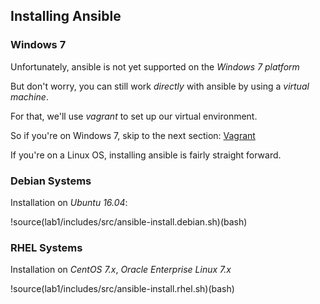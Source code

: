 <div id="ansible_installation" class="section">

## Installing Ansible

### Windows 7

Unfortunately, ansible is not yet supported on the *Windows 7 platform*

But don't worry, you can still work *directly* with ansible by using a *virtual machine*.

For that, we'll use *vagrant* to set up our virtual environment.

So if you're on Windows 7, skip to the next section: <a href="#" id="vagrant_introduction" class="section_link">Vagrant</a>

If you're on a Linux OS, installing ansible is fairly straight forward.

### Debian Systems

Installation on *Ubuntu* *16.04*:

!source(lab1/includes/src/ansible-install.debian.sh)(bash)

### RHEL Systems

Installation on *CentOS 7.x*, *Oracle Enterprise Linux 7.x*

!source(lab1/includes/src/ansible-install.rhel.sh)(bash)

</div>